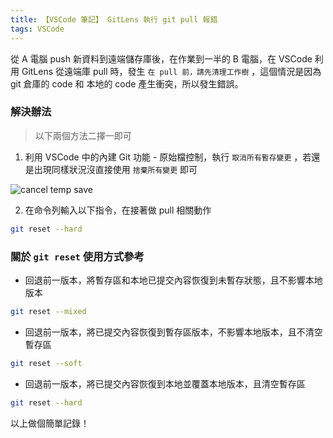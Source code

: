 ```yaml
---
title: 【VSCode 筆記】 GitLens 執行 git pull 報錯
tags: VSCode
---
```

從 A 電腦 push 新資料到遠端儲存庫後，在作業到一半的 B 電腦，在 VSCode 利用 GitLens 從遠端庫 pull 時，發生 `在 pull 前，請先清理工作樹` ，這個情況是因為 git 倉庫的 code 和 本地的 code 產生衝突，所以發生錯誤。

### 解決辦法

> 以下兩個方法二擇一即可

1. 利用 VSCode 中的內建 Git 功能 - 原始檔控制，執行 `取消所有暫存變更` ，若還是出現同樣狀況沒直接使用 `捨棄所有變更` 即可

![cancel temp save](/images/posts/post_cancel-temp-save.png)

2. 在命令列輸入以下指令，在接著做 pull 相關動作

``` bash
git reset --hard
```

### 關於 `git reset` 使用方式參考

* 回退前一版本，將暫存區和本地已提交內容恢復到未暫存狀態，且不影響本地版本

``` bash
git reset --mixed
```

* 回退前一版本，將已提交內容恢復到暫存區版本，不影響本地版本，且不清空暫存區

``` bash
git reset --soft
```

* 回退前一版本，將已提交內容恢復到本地並覆蓋本地版本，且清空暫存區

``` bash
git reset --hard
```

以上做個簡單記錄！
